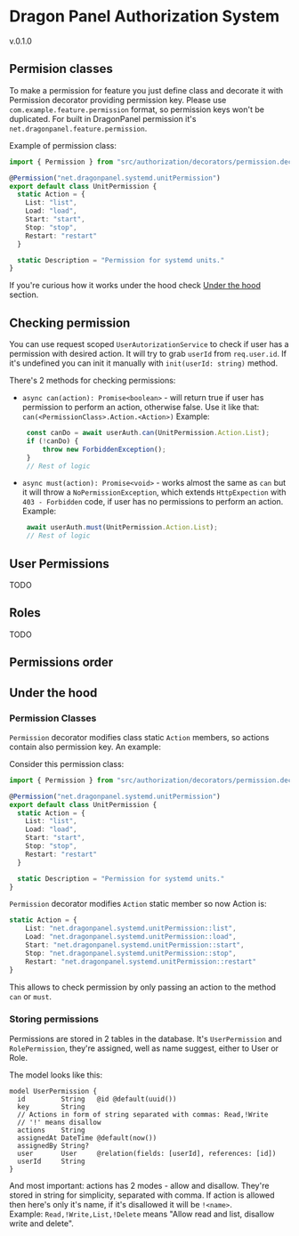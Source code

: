 # Dragon Panel Authorization System
v.0.1.0

## Permision classes
To make a permission for feature you just define class and decorate it with Permission decorator providing permission key. Please use `com.example.feature.permission` format, so permission keys won't be duplicated. For built in DragonPanel permission it's `net.dragonpanel.feature.permission`.

Example of permission class:
```ts
import { Permission } from "src/authorization/decorators/permission.decorator";

@Permission("net.dragonpanel.systemd.unitPermission")
export default class UnitPermission {
  static Action = {
    List: "list",
    Load: "load",
    Start: "start",
    Stop: "stop",
    Restart: "restart"
  }

  static Description = "Permission for systemd units."
}
```
If you're curious how it works under the hood check [Under the hood](#under-the-hood) section.

## Checking permission
You can use request scoped `UserAutorizationService` to check if user has a permission with desired action. It will try to grab `userId` from `req.user.id`. If it's undefined you can init it manually with `init(userId: string)` method.

There's 2 methods for checking permissions:
- `async can(action): Promise<boolean>` - will return true if user has permission to perform an action, otherwise false. Use it like that: `can(<PermissionClass>.Action.<Action>)`
   Example:
   ```ts
    const canDo = await userAuth.can(UnitPermission.Action.List);
    if (!canDo) {
        throw new ForbiddenException();
    }
    // Rest of logic
   ```
- `async must(action): Promise<void>` - works almost the same as `can` but it will throw a `NoPermissionException`, which extends `HttpExpection` with `403 - Forbidden` code, if user has no permissions to perform an action.
   Example:
   ```ts
    await userAuth.must(UnitPermission.Action.List);
    // Rest of logic
   ```

## User Permissions
TODO

## Roles
TODO

## Permissions order

## Under the hood
### Permission Classes
`Permission` decorator modifies class static `Action` members, so actions contain also permission key. An example:

Consider this permission class:
```ts
import { Permission } from "src/authorization/decorators/permission.decorator";

@Permission("net.dragonpanel.systemd.unitPermission")
export default class UnitPermission {
  static Action = {
    List: "list",
    Load: "load",
    Start: "start",
    Stop: "stop",
    Restart: "restart"
  }

  static Description = "Permission for systemd units."
}
```
`Permission` decorator modifies `Action` static member so now Action is:
```ts
static Action = {
    List: "net.dragonpanel.systemd.unitPermission::list",
    Load: "net.dragonpanel.systemd.unitPermission::load",
    Start: "net.dragonpanel.systemd.unitPermission::start",
    Stop: "net.dragonpanel.systemd.unitPermission::stop",
    Restart: "net.dragonpanel.systemd.unitPermission::restart"
}
```
This allows to check permission by only passing an action to the method `can` or `must`.

### Storing permissions
Permissions are stored in 2 tables in the database.
It's `UserPermission` and `RolePermission`, they're assigned, well as name suggest, either to User or Role.

The model looks like this:
```prisma
model UserPermission {
  id         String   @id @default(uuid())
  key        String
  // Actions in form of string separated with commas: Read,!Write
  // '!' means disallow 
  actions    String
  assignedAt DateTime @default(now())
  assignedBy String?
  user       User     @relation(fields: [userId], references: [id])
  userId     String
}
```
And most important: actions has 2 modes - allow and disallow. They're stored in string for simplicity, separated with comma. If action is allowed then here's only it's name, if it's disallowed it will be `!<name>`.  
Example: `Read,!Write,List,!Delete` means "Allow read and list, disallow write and delete".
